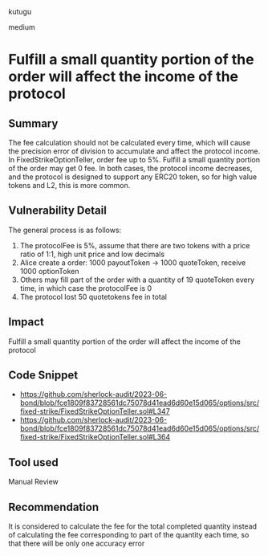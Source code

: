 kutugu

medium

# Fulfill a small quantity portion of the order will affect the income of the protocol

## Summary

The fee calculation should not be calculated every time, which will cause the precision error of division to accumulate and affect the protocol income.
In FixedStrikeOptionTeller, order fee up to 5%. Fulfill a small quantity portion of the order may get 0 fee. 
In both cases, the protocol income decreases, and the protocol is designed to support any ERC20 token, so for high value tokens and L2, this is more common.

## Vulnerability Detail

The general process is as follows:
1. The protocolFee is 5%, assume that there are two tokens with a price ratio of 1:1, high unit price and low decimals
2. Alice create a order: 1000 payoutToken -> 1000 quoteToken, receive 1000 optionToken
3. Others may fill part of the order with a quantity of 19 quoteToken every time, in which case the protocolFee is 0 
4. The protocol lost 50 quotetokens fee in total

## Impact

Fulfill a small quantity portion of the order will affect the income of the protocol 

## Code Snippet

- https://github.com/sherlock-audit/2023-06-bond/blob/fce1809f83728561dc75078d41ead6d60e15d065/options/src/fixed-strike/FixedStrikeOptionTeller.sol#L347
- https://github.com/sherlock-audit/2023-06-bond/blob/fce1809f83728561dc75078d41ead6d60e15d065/options/src/fixed-strike/FixedStrikeOptionTeller.sol#L364

## Tool used

Manual Review

## Recommendation

It is considered to calculate the fee for the total completed quantity instead of calculating the fee corresponding to part of the quantity each time, so that there will be only one accuracy error
